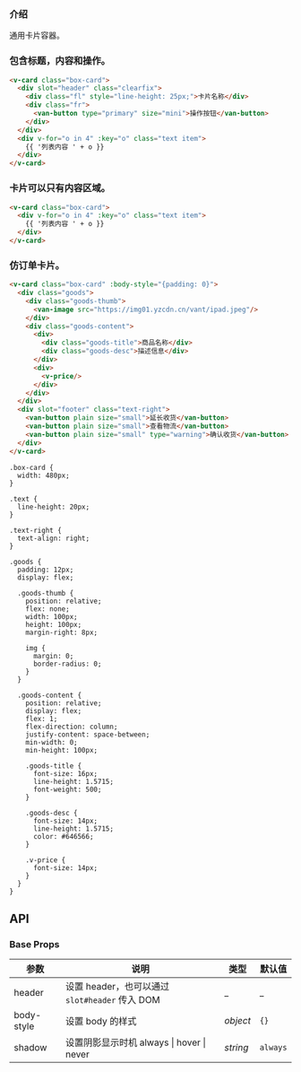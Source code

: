 <script setup>
import demo from './demo.vue'
</script>

<demo/>

### 介绍

通用卡片容器。

### 包含标题，内容和操作。

```html
<v-card class="box-card">
  <div slot="header" class="clearfix">
    <div class="fl" style="line-height: 25px;">卡片名称</div>
    <div class="fr">
      <van-button type="primary" size="mini">操作按钮</van-button>
    </div>
  </div>
  <div v-for="o in 4" :key="o" class="text item">
    {{ '列表内容 ' + o }}
  </div>
</v-card>
```

### 卡片可以只有内容区域。

```html
<v-card class="box-card">
  <div v-for="o in 4" :key="o" class="text item">
    {{ '列表内容 ' + o }}
  </div>
</v-card>
```

### 仿订单卡片。

```html
<v-card class="box-card" :body-style="{padding: 0}">
  <div class="goods">
    <div class="goods-thumb">
      <van-image src="https://img01.yzcdn.cn/vant/ipad.jpeg"/>
    </div>
    <div class="goods-content">
      <div>
        <div class="goods-title">商品名称</div>
        <div class="goods-desc">描述信息</div>
      </div>
      <div>
        <v-price/>
      </div>
    </div>
  </div>
  <div slot="footer" class="text-right">
    <van-button plain size="small">延长收货</van-button>
    <van-button plain size="small">查看物流</van-button>
    <van-button plain size="small" type="warning">确认收货</van-button>
  </div>
</v-card>
```

```less
.box-card {
  width: 480px;
}

.text {
  line-height: 20px;
}

.text-right {
  text-align: right;
}

.goods {
  padding: 12px;
  display: flex;

  .goods-thumb {
    position: relative;
    flex: none;
    width: 100px;
    height: 100px;
    margin-right: 8px;

    img {
      margin: 0;
      border-radius: 0;
    }
  }

  .goods-content {
    position: relative;
    display: flex;
    flex: 1;
    flex-direction: column;
    justify-content: space-between;
    min-width: 0;
    min-height: 100px;

    .goods-title {
      font-size: 16px;
      line-height: 1.5715;
      font-weight: 500;
    }

    .goods-desc {
      font-size: 14px;
      line-height: 1.5715;
      color: #646566;
    }

    .v-price {
      font-size: 14px;
    }
  }
}
```

## API

### Base Props

| 参数   | 说明           | 类型      | 默认值 |
| ------ | -------------- | --------- | ------ |
| header | 设置 header，也可以通过 `slot#header` 传入 DOM  | _    |_    |
| body-style   | 设置 body 的样式 | _object_  | `{}` |
| shadow   | 设置阴影显示时机 always \| hover \| never  | _string_  | `always` |
